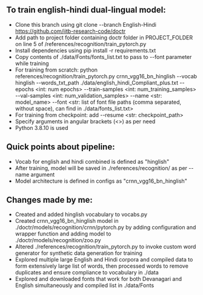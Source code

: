 ## To train english-hindi dual-lingual model:
- Clone this branch using git clone --branch English-Hindi https://github.com/iitb-research-code/doctr
- Add path to project folder containing doctr folder in PROJECT_FOLDER on line 5 of /references/recognition/train_pytorch.py
- Install dependencies using pip install -r requirements.txt
- Copy contents of ./data/Fonts/fonts_list.txt to pass to --font parameter while training
- For training from scratch: python references/recognition/train_pytorch.py crnn_vgg16_bn_hinglish --vocab hinglish --words_txt_path ./data/english_hindi_Compliant_plus.txt --epochs <int: num epochs> --train-samples <int: num_training_samples> --val-samples <int: num_validation_samples> --name <str: model_name> --font <str: list of font file paths (comma separated, without space), can find in ./data/fonts_list.txt>
- For training from checkpoint: add --resume <str: checkpoint_path>
- Specify arguments in angular brackets (<>) as per need
- Python 3.8.10 is used
## Quick points about pipeline:
- Vocab for english and hindi combined is defined as "hinglish"
- After training, model will be saved in ./references/recognition/ as per --name argument
- Model architecture is defined in configs as "crnn_vgg16_bn_hinglish"
## Changes made by me:
- Created and added hinglish vocabulary to vocabs.py
- Created crnn_vgg16_bn_hinglish model in ./doctr/models/recognition/crnn/pytorch.py by adding configuration and wrapper function and adding model to ./doctr/models/recognition/zoo.py
- Altered ./references/recognition/train_pytorch.py to invoke custom word generator for synthetic data generation for training
- Explored multiple large English and Hindi corpora and compiled data to form extensively large list of words, then processed words to remove duplicates and ensure compliance to vocabulary in ./data
- Explored and downloaded fonts that work for both Devanagari and English simultaneously and compiled list in ./data/Fonts
